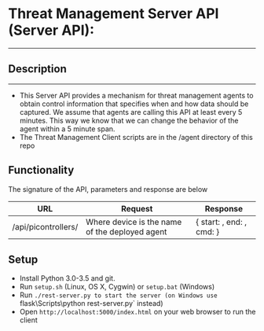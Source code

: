 # Threat Management Server API (Server API):
---

## Description
---

- This Server API provides a mechanism for threat management agents to obtain control information that specifies when and how data should be captured.  We assume that agents
are calling this API at least every 5 minutes.  This way we know that we can change the behavior of the agent within a 5 minute span.  
- The Threat Management Client scripts are in the /agent directory of this repo

## Functionality

The signature of the API, parameters and response are below

| URL | Request | Response |
| --- | ------- | -------- |
| /api/picontrollers/<device> | Where device is the name of the deployed agent | { start: <start time>, end: <end time>, cmd: <command> } |

Setup
-----

- Install Python 3.0-3.5 and git.
- Run `setup.sh` (Linux, OS X, Cygwin) or `setup.bat` (Windows)
- Run `./rest-server.py to start the server (on Windows use `flask\Scripts\python rest-server.py` instead)
- Open `http://localhost:5000/index.html` on your web browser to run the client

